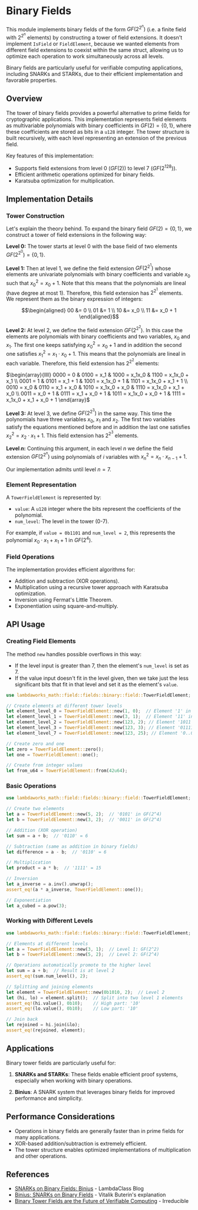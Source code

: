# Binary Fields

This module implements binary fields of the form $GF(2^{2^n})$ (i.e. a finite field with $2^{2^n}$ elements) by constructing a tower of field extensions. It doesn't implement `IsField` or `FieldElement`, because we wanted elements from different field extensions to coexist within the same struct, allowing us to optimize each operation to work simultaneously across all levels.

Binary fields are particularly useful for verifiable computing applications, including SNARKs and STARKs, due to their efficient implementation and favorable properties.

## Overview

The tower of binary fields provides a powerful alternative to prime fields for cryptographic applications. This implementation represents field elements as multivariable polynomials with binary coefficients in $GF(2) = \{0, 1\}$, where these coefficients are stored as bits in a `u128` integer. The tower structure is built recursively, with each level representing an extension of the previous field.

Key features of this implementation:

- Supports field extensions from level 0 $(GF(2))$ to level 7 $(GF(2^{128}))$.
- Efficient arithmetic operations optimized for binary fields.
- Karatsuba optimization for multiplication.

## Implementation Details

### Tower Construction

Let's explain the theory behind. To expand the binary field $GF(2) = \{0, 1\}$, we construct a tower of field extensions in the following way:

**Level 0:** The tower starts at level 0 with the base field of two elements $GF(2^{2^0}) = \{0, 1\}$. 

**Level 1:** Then at level 1, we define the field extension $GF(2^{2^1})$ whose elements are univariate polynomials with binary coefficients and variable $x_0$ such that ${x_0}^2 = x_0 + 1$. Note that this means that the polynomials are lineal (have degree at most 1). Therefore, this field extension has $2^{2^1}$ elements. We represent them as the binary expression of integers:

$$\begin{aligned}
00 &= 0 \\
01 &= 1 \\
10 &= x_0 \\
11 &= x_0 + 1
\end{aligned}$$

**Level 2:** At level 2, we define the field extension $GF(2^{2^2})$. In this case the elements are polynomials with binary coefficients and two variables, $x_0$ and $x_1$. The first one keeps satisfying ${x_0}^2 = x_0 + 1$ and in addition the second one satisfies ${x_1}^2 = x_1 \cdot x_0 + 1$. This means that the polynomials are lineal in each variable. Therefore, this field extension has $2^{2^2}$ elements:

$\begin{array}{llll}
0000 = 0  & 0100 = x_1  & 1000 = x_1x_0 & 1100 = x_1x_0 + x_1 \\
0001 = 1  & 0101 = x_1 + 1  & 1001 = x_1x_0 + 1  & 1101 = x_1x_0 + x_1 + 1 \\
0010 = x_0  & 0110 = x_1 + x_0  & 1010 = x_1x_0 + x_0  & 1110 = x_1x_0 + x_1 + x_0 \\
0011 = x_0 + 1  & 0111 = x_1 + x_0 + 1  & 1011 = x_1x_0 + x_0 + 1  & 1111 = x_1x_0 + x_1 + x_0 + 1
\end{array}$

**Level 3:** At level 3, we define $GF(2^{2^3})$ in the same way. This time the polynomials have three variables $x_0$, $x_1$ and $x_2$. The first two variables satisfy the equations mentioned before and in addition the last one satisfies ${x_2}^2 = x_2 \cdot x_1 + 1$. This field extension has $2^{2^3}$ elements.

**Level $n$:** Continuing this argument, in each level $n$ we define the field extension $GF(2^{2^n})$ using polynomials of $i$ variables with ${x_n}^2 = x_n \cdot x_{n-1} + 1$.

Our implementation admits until level $n = 7$.



### Element Representation

A `TowerFieldElement` is represented by:

- `value`: A `u128` integer where the bits represent the coefficients of the polynomial.
- `num_level`: The level in the tower (0-7).

For example, if `value = 0b1101` and `num_level = 2`, this represents the polynomial $x_0\cdot x_1 + x_1 + 1$ in $GF(2^4)$.


### Field Operations

The implementation provides efficient algorithms for:

- Addition and subtraction (XOR operations).
- Multiplication using a recursive tower approach with Karatsuba optimization.
- Inversion using Fermat's Little Theorem.
- Exponentiation using square-and-multiply.

## API Usage

### Creating Field Elements

The method `new` handles possible overflows in this way:
- If the level input is greater than 7, then the element's `num_level` is set as 7.
- If the value input doesn't fit in the level given, then we take just the less significant bits that fit in that level and set it as the element's `value`.

```rust
use lambdaworks_math::field::fields::binary::field::TowerFieldElement;

// Create elements at different tower levels
let element_level_0 = TowerFieldElement::new(1, 0);  // Element '1' in GF(2)
let element_level_1 = TowerFieldElement::new(3, 1);  // Element '11' in GF(2^2)
let element_level_2 = TowerFieldElement::new(123, 2); // Element '1011' in GF(2^4)
let element_level_3 = TowerFieldElement::new(123, 3); // Element '01111011'in GF(2^8)
let element_level_7 = TowerFieldElement::new(123, 25); // Element '0..01111011'in GF(2^128)

// Create zero and one
let zero = TowerFieldElement::zero();
let one = TowerFieldElement::one();

// Create from integer values
let from_u64 = TowerFieldElement::from(42u64);
```

### Basic Operations

```rust
use lambdaworks_math::field::fields::binary::field::TowerFieldElement;

// Create two elements
let a = TowerFieldElement::new(5, 2);  // '0101' in GF(2^4)
let b = TowerFieldElement::new(3, 2);  // '0011' in GF(2^4)

// Addition (XOR operation)
let sum = a + b;  // '0110' = 6

// Subtraction (same as addition in binary fields)
let difference = a - b;  // '0110' = 6

// Multiplication
let product = a * b;  // '1111' = 15

// Inversion
let a_inverse = a.inv().unwrap();
assert_eq!(a * a_inverse, TowerFieldElement::one());

// Exponentiation
let a_cubed = a.pow(3);
```

### Working with Different Levels

```rust
use lambdaworks_math::field::fields::binary::field::TowerFieldElement;

// Elements at different levels
let a = TowerFieldElement::new(3, 1);  // Level 1: GF(2^2)
let b = TowerFieldElement::new(5, 2);  // Level 2: GF(2^4)

// Operations automatically promote to the higher level
let sum = a + b;  // Result is at level 2
assert_eq!(sum.num_level(), 2);

// Splitting and joining elements
let element = TowerFieldElement::new(0b1010, 2);  // Level 2
let (hi, lo) = element.split();  // Split into two level 1 elements
assert_eq!(hi.value(), 0b10);    // High part: '10'
assert_eq!(lo.value(), 0b10);    // Low part: '10'

// Join back
let rejoined = hi.join(&lo);
assert_eq!(rejoined, element);
```

## Applications

Binary tower fields are particularly useful for:

1. **SNARKs and STARKs**: These fields enable efficient proof systems, especially when working with binary operations.

2. **Binius**: A SNARK system that leverages binary fields for improved performance and simplicity.


## Performance Considerations

- Operations in binary fields are generally faster than in prime fields for many applications.
- XOR-based addition/subtraction is extremely efficient.
- The tower structure enables optimized implementations of multiplication and other operations.

## References

- [SNARKs on Binary Fields: Binius](https://blog.lambdaclass.com/snarks-on-binary-fields-binius/) - LambdaClass Blog
- [Binius: SNARKs on Binary Fields](https://vitalik.eth.limo/general/2024/04/29/binius.html) - Vitalik Buterin's explanation
- [Binary Tower Fields are the Future of Verifiable Computing](https://www.irreducible.com/posts/binary-tower-fields-are-the-future-of-verifiable-computing) - Irreducible

